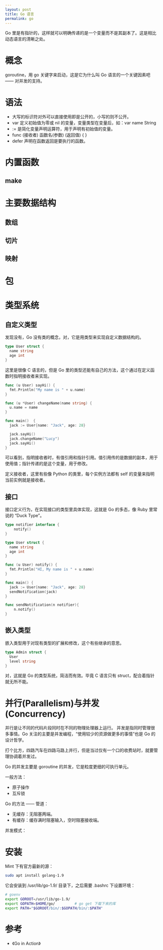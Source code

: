 ```yaml
---
layout: post
title: Go 语言
permalink: go
---
```


Go 里是有指针的，这样就可以明确传递的是一个变量而不是其副本了。这是相比动态语言的清晰之处。

# 概念
goroutine，用 go 关键字来启动，这是它为什么叫 Go 语言的一个关键因素吧 —— 对并发的支持。

# 语法

- 大写的标识符对外可以直接使用即是公开的，小写的则不公开。
- var 定义初始值为零或 nil 的变量，变量类型在变量后，如：var name String
- :=  是简化变量声明运算符，用于声明有初始值的变量。
- func (接收者) 函数名(参数) (返回值) {  }
- defer 声明在函数返回是要执行的函数。

# 内置函数

## make

# 主要数据结构

## 数组

## 切片

## 映射


# 包


# 类型系统

## 自定义类型
发现没有，Go 没有类的概念，对，它是用类型来实现自定义数据结构的。

```go
type User struct {
  name string
  age int
}
```

这里是很像 C 语言的，但是 Go 里的类型还能有自己的方法，这个通过在定义函数时指明接收者来实现。

```go
func (u User) sayHi() {
  fmt.Println("My name is " + u.name)
}

func (u *User) changeName(name string) {
  u.name = name
}

func main()  {
  jack := User{name: "Jack", age: 28}

  jack.sayHi()
  jack.changeName("Lucy")
  jack.sayHi()
}
```

可以看到，指明接收者时，有值引用和指针引用。值引用传的是数据的副本，用于使用值；指针传递的是这个变量，用于修改。

定义接收者，这里有些像 Python 的类里，每个实例方法都有 self 的变量来指明当前实例就是接收者。

## 接口
接口定义行为，在实现接口的类型里具体实现，这就是 Go 的多态，像 Ruby 里常说的 “Duck Type”。

```go
type notifier interface {
	notify()
}

type User struct {
  name string
  age int
}

func (u User) notify() {
  fmt.Println("HI, My name is " + u.name)
}

func main() {
  jack := User{name: "Jack", age: 28}
  sendNotification(jack)
}

func sendNotification(n notifier){
	n.notify()
}
```

## 嵌入类型
嵌入类型用于对现有类型的扩展和修改，这个有些继承的意思。

```go
type Admin struct {
  User
  level string
}
```

对，这就是 Go 的类型系统，简洁而有效。毕竟 C 语言只有 struct，配合着指针就无所不能。


# 并行(Parallelism)与并发(Concurrency)
并行是让不同的代码片段同时在不同的物理处理器上运行。
并发是指同时管理很多事情。Go 关注的主要是并发编程，“使用较少的资源做更多的事情”也是 Go 的设计哲学。

打个比方，四路汽车在四路马路上并行，但是当过仅有一个口的收费站时，就要管理协调着并发过。

Go 的并发主要是 goroutine 的并发，它是粒度更细的可执行单元。

一般方法：

- 原子操作
- 互斥锁

Go 的方法 —— 管道：

- 无缓存：无阻塞两端。
- 有缓存：缓存满时阻塞输入，空时阻塞接收端。

并发模式：

# 安装
Mint 下有官方最新的源：

```bash
sudo apt install golang-1.9
```

它会安装到 /usr/lib/go-1.9/ 目录下，之后需要 .bashrc 下设置环境：

```bash
# goenv
export GOROOT=/usr/lib/go-1.9/
export GOPATH=$HOME/go/         # go get 下载下来的库
export PATH="$GOROOT/bin/:$GOPATH/bin/:$PATH"
```


# 参考
- 《Go in Action》

